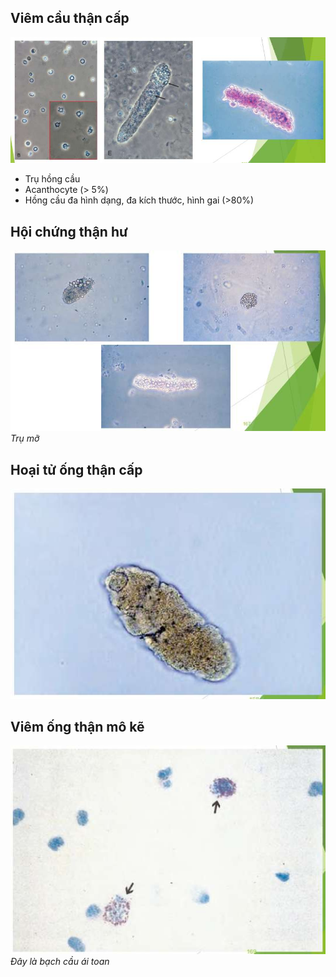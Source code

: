## Viêm cầu thận cấp
![BẤT THƯỜNG CẶN LẮNG NƯỚC TIỂU-1690700492232.jpeg](../../../../200%20Files/image/image/B%E1%BA%A4T%20TH%C6%AF%E1%BB%9CNG%20C%E1%BA%B6N%20L%E1%BA%AENG%20N%C6%AF%E1%BB%9AC%20TI%E1%BB%82U-1690700492232.jpeg)

- Trụ hồng cầu
- Acanthocyte (> 5%)
- Hồng cầu đa hình dạng, đa kích thước, hình gai (>80%)

## Hội chứng thận hư
![BẤT THƯỜNG CẶN LẮNG NƯỚC TIỂU-1690700522826.jpeg](../../../../200%20Files/image/image/B%E1%BA%A4T%20TH%C6%AF%E1%BB%9CNG%20C%E1%BA%B6N%20L%E1%BA%AENG%20N%C6%AF%E1%BB%9AC%20TI%E1%BB%82U-1690700522826.jpeg)
*Trụ mỡ*

## Hoại tử ống thận cấp
![BẤT THƯỜNG CẶN LẮNG NƯỚC TIỂU-1690700539007.jpeg](../../../../200%20Files/image/image/B%E1%BA%A4T%20TH%C6%AF%E1%BB%9CNG%20C%E1%BA%B6N%20L%E1%BA%AENG%20N%C6%AF%E1%BB%9AC%20TI%E1%BB%82U-1690700539007.jpeg)


## Viêm ống thận mô kẽ
![BẤT THƯỜNG CẶN LẮNG NƯỚC TIỂU-1690700556592.jpeg](../../../../200%20Files/image/image/B%E1%BA%A4T%20TH%C6%AF%E1%BB%9CNG%20C%E1%BA%B6N%20L%E1%BA%AENG%20N%C6%AF%E1%BB%9AC%20TI%E1%BB%82U-1690700556592.jpeg)
*Đây là bạch cầu ái toan*